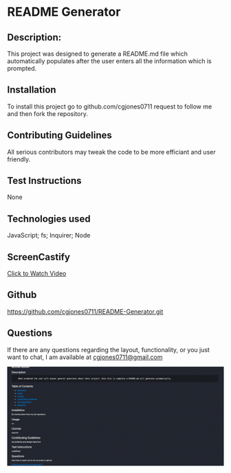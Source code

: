 # README Generator 

## Description:
This project was designed to generate a README.md file which automatically populates after the user enters all the information which is prompted.


## Installation
To install this project go to github.com/cgjones0711 request to follow me and then fork the repository. 

## Contributing Guidelines
All serious contributors may tweak the code to be more efficiant and user friendly.

## Test Instructions
None

## Technologies used
JavaScript; fs; Inquirer; Node

## ScreenCastify
<a href="https://drive.google.com/file/d/1d6l9-l6UKEiLvQizt6O4JXzuW-DZ9DlA/view?usp=sharing">Click to Watch Video</a>

## Github 
https://github.com/cgjones0711/README-Generator.git

## Questions
If there are any questions regarding the layout, functionality, or you just want to chat, I am available at cgjones0711@gmail.com

<!-- <img src="./screenshot.png" alt="screenshot"> -->

<img src="https://github.com/CGJONES0711/README-GENERATOR/blob/main/Screenshot.png"/>
    